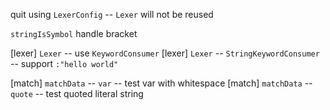 quit using `LexerConfig` -- `Lexer` will not be reused

`stringIsSymbol` handle bracket

[lexer] `Lexer` -- use `KeywordConsumer`
[lexer] `Lexer` -- `StringKeywordConsumer` -- support `:"hello world"`

[match] `matchData` -- `var` -- test var with whitespace
[match] `matchData` -- `quote` -- test quoted literal string
